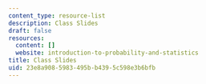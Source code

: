 ```yaml
---
content_type: resource-list
description: Class Slides
draft: false
resources:
  content: []
  website: introduction-to-probability-and-statistics
title: Class Slides
uid: 23e8a908-5983-495b-b439-5c598e3b6bfb
---
```

